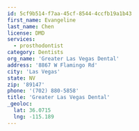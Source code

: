 ```yaml
---
id: 5cf9b514-f7aa-45cf-8544-4ccfb19a1b43
first_name: Evangeline
last_name: Chen
license: DMD
services:
  - prosthodontist
category: Dentists
org_name: 'Greater Las Vegas Dental'
address: '8867 W Flamingo Rd'
city: 'Las Vegas'
state: NV
zip: '89147'
phone: '(702) 880-5858'
title: 'Greater Las Vegas Dental'
_geoloc:
  lat: 36.0715
  lng: -115.189
---
```

